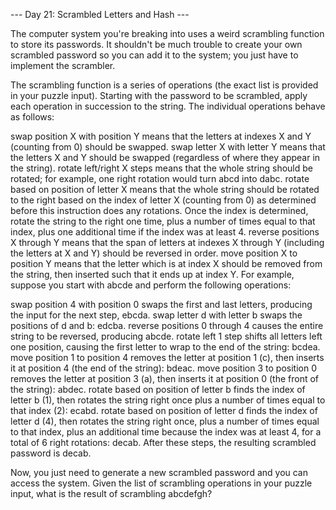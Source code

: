 --- Day 21: Scrambled Letters and Hash ---

The computer system you're breaking into uses a weird scrambling function to store its passwords. It shouldn't be much trouble to create your own scrambled password so you can add it to the system; you just have to implement the scrambler.

The scrambling function is a series of operations (the exact list is provided in your puzzle input). Starting with the password to be scrambled, apply each operation in succession to the string. The individual operations behave as follows:

swap position X with position Y means that the letters at indexes X and Y (counting from 0) should be swapped.
swap letter X with letter Y means that the letters X and Y should be swapped (regardless of where they appear in the string).
rotate left/right X steps means that the whole string should be rotated; for example, one right rotation would turn abcd into dabc.
rotate based on position of letter X means that the whole string should be rotated to the right based on the index of letter X (counting from 0) as determined before this instruction does any rotations. Once the index is determined, rotate the string to the right one time, plus a number of times equal to that index, plus one additional time if the index was at least 4.
reverse positions X through Y means that the span of letters at indexes X through Y (including the letters at X and Y) should be reversed in order.
move position X to position Y means that the letter which is at index X should be removed from the string, then inserted such that it ends up at index Y.
For example, suppose you start with abcde and perform the following operations:

swap position 4 with position 0 swaps the first and last letters, producing the input for the next step, ebcda.
swap letter d with letter b swaps the positions of d and b: edcba.
reverse positions 0 through 4 causes the entire string to be reversed, producing abcde.
rotate left 1 step shifts all letters left one position, causing the first letter to wrap to the end of the string: bcdea.
move position 1 to position 4 removes the letter at position 1 (c), then inserts it at position 4 (the end of the string): bdeac.
move position 3 to position 0 removes the letter at position 3 (a), then inserts it at position 0 (the front of the string): abdec.
rotate based on position of letter b finds the index of letter b (1), then rotates the string right once plus a number of times equal to that index (2): ecabd.
rotate based on position of letter d finds the index of letter d (4), then rotates the string right once, plus a number of times equal to that index, plus an additional time because the index was at least 4, for a total of 6 right rotations: decab.
After these steps, the resulting scrambled password is decab.

Now, you just need to generate a new scrambled password and you can access the system. Given the list of scrambling operations in your puzzle input, what is the result of scrambling abcdefgh?

